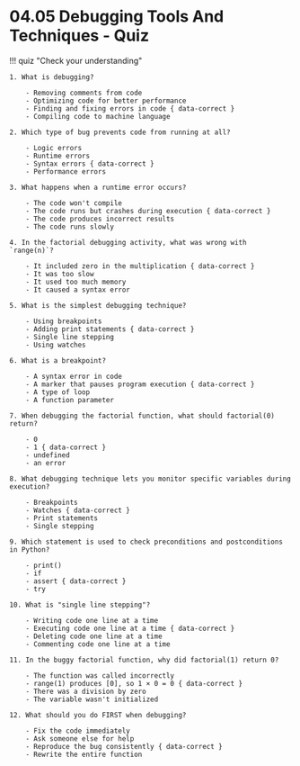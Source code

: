 # 04.05 Debugging Tools And Techniques - Quiz

!!! quiz "Check your understanding"

    1. What is debugging?

        - Removing comments from code
        - Optimizing code for better performance
        - Finding and fixing errors in code { data-correct }
        - Compiling code to machine language

    2. Which type of bug prevents code from running at all?

        - Logic errors
        - Runtime errors
        - Syntax errors { data-correct }
        - Performance errors

    3. What happens when a runtime error occurs?

        - The code won't compile
        - The code runs but crashes during execution { data-correct }
        - The code produces incorrect results
        - The code runs slowly

    4. In the factorial debugging activity, what was wrong with `range(n)`?

        - It included zero in the multiplication { data-correct }
        - It was too slow
        - It used too much memory
        - It caused a syntax error

    5. What is the simplest debugging technique?

        - Using breakpoints
        - Adding print statements { data-correct }
        - Single line stepping
        - Using watches

    6. What is a breakpoint?

        - A syntax error in code
        - A marker that pauses program execution { data-correct }
        - A type of loop
        - A function parameter

    7. When debugging the factorial function, what should factorial(0) return?

        - 0
        - 1 { data-correct }
        - undefined
        - an error

    8. What debugging technique lets you monitor specific variables during execution?

        - Breakpoints
        - Watches { data-correct }
        - Print statements
        - Single stepping

    9. Which statement is used to check preconditions and postconditions in Python?

        - print()
        - if
        - assert { data-correct }
        - try

    10. What is "single line stepping"?

        - Writing code one line at a time
        - Executing code one line at a time { data-correct }
        - Deleting code one line at a time
        - Commenting code one line at a time

    11. In the buggy factorial function, why did factorial(1) return 0?

        - The function was called incorrectly
        - range(1) produces [0], so 1 × 0 = 0 { data-correct }
        - There was a division by zero
        - The variable wasn't initialized

    12. What should you do FIRST when debugging?

        - Fix the code immediately
        - Ask someone else for help
        - Reproduce the bug consistently { data-correct }
        - Rewrite the entire function
